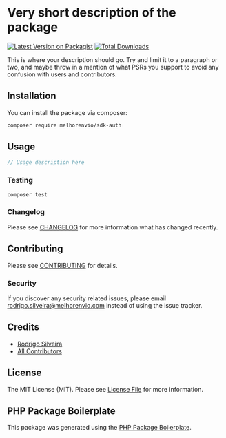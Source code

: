 # Very short description of the package

[![Latest Version on Packagist](https://img.shields.io/packagist/v/melhorenvio/melhor-envio.svg?style=flat-square)](https://packagist.org/packages/melhorenvio/melhor-envio)
[![Total Downloads](https://img.shields.io/packagist/dt/melhorenvio/melhor-envio.svg?style=flat-square)](https://packagist.org/packages/melhorenvio/melhor-envio)

This is where your description should go. Try and limit it to a paragraph or two, and maybe throw in a mention of what PSRs you support to avoid any confusion with users and contributors.

## Installation

You can install the package via composer:

```bash
composer require melhorenvio/sdk-auth
```

## Usage

``` php
// Usage description here
```

### Testing

``` bash
composer test
```

### Changelog

Please see [CHANGELOG](CHANGELOG.md) for more information what has changed recently.

## Contributing

Please see [CONTRIBUTING](CONTRIBUTING.md) for details.

### Security

If you discover any security related issues, please email rodrigo.silveira@melhorenvio.com instead of using the issue tracker.

## Credits

- [Rodrigo Silveira](https://github.com/rodriigogs)
- [All Contributors](../../contributors)

## License

The MIT License (MIT). Please see [License File](LICENSE.md) for more information.

## PHP Package Boilerplate

This package was generated using the [PHP Package Boilerplate](https://laravelpackageboilerplate.com).
